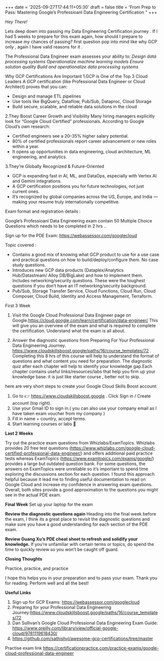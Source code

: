 +++
date = '2025-09-27T17:44:11+05:30'
draft = false
title = 'From Prep to Pass: Mastering Google’s Professioanl Data Engineering Certification "
+++

_Hey There!_

Lets deep down into passing my Data Engineering Certification journey .
If I had 5 weeks to prepare for this exam again, how should I prepare to increase my chances of passing?
first question pop into mind like why GCP only , again I have valid reasons for it .

The Professional Data Engineer exam assesses your ability to:
_Design data processing systems_
_Operationalize machine learning models_
_Ensure solution quality
_Build and operationalize data processing systems__

Why GCP Certifications Are Important
1.GCP is One of the Top 3 Cloud Leaders
A GCP certification (like Professional Data Engineer or Cloud Architect) proves that you can:
* Design and manage ETL pipelines
* Use tools like BigQuery, Dataflow, Pub/Sub, Dataproc, Cloud Storage
* Build secure, scalable, and reliable data solutions in the cloud

2.They Boost Career Growth and Visibility
Many hiring managers explicitly look for “Google Cloud Certified” professionals.
According to Google Cloud’s own research:
* Certified engineers see a 20–35% higher salary potential.
* 80% of certified professionals report career advancement or new roles within a year.
* It opens up opportunities in data engineering, cloud architecture, ML engineering, and analytics.

3.They’re Globally Recognized & Future-Oriented
* GCP is expanding fast in AI, ML, and DataOps, especially with Vertex AI and Gemini integrations.
* A GCP certification positions you for future technologies, not just current ones.
* It’s recognized by global companies across the US, Europe, and India — making your resume truly internationally competitive.

Exam format and registration details :

Google’s Professioanl Data Engineering exam contain 50 Multiple Choice Questions which needs to be completed in 2 hrs ..

Sign up for the PDE Exam: https://webassessor.com/googlecloud

Topic covered :

* Contains a good mix of knowing what GCP product to use for a use case and practical questions on how to build/deploy/configure them.
No case study questions.
* Introduces new GCP data products (Dataplex/Analytics Hub/Datastream/ Alloy DB/BigLake) and how to implement them.
Includes networking/security questions. These were the toughest questions if you don’t have an IT networking/security background.
*  Pub/Sub, Storage Transfer Service, Cloud Functions, Cloud Run, Cloud Composer, Cloud Build, Identity and Access Management, Terraform.

First 3 Week

1) Visit the Google Cloud Professional Data Engineer page on Google.https://cloud.google.com/learn/certification/data-engineer/
This will give you an overview of the exam and what is required to complete the certification. Understand what the exam is all 
about.

2) Answer the diagnostic questions from Preparing For Your Professional Data Engineering Journey.
https://www.cloudskillsboost.google/paths/16/course_templates/72 . Completing this 8 hrs of this course will help to understand the format of questions and what content you need for preparation. 
The diagnostic quiz after each chapter will help to identify your knowledge gap.Each chapter contains useful links/resources/labs that help you firm up your knowledge base.
it is just like starter course , better not to skip.

here are very short steps to create your Google Cloud Skills Boost account:
1) Go to 👉 https://www.cloudskillsboost.google . Click Sign in / Create account (top right).
2) Use your Gmail ID to sign in.( you can also use your company email as I have taken exam voucher from my company )
3) Fill in name + country, accept terms. 
4) Start learning courses or labs 🚀


**Last 2 Weeks**

Try out the practice exam questions from Whizlabs/ExamTopics.
Whizlabs provides 20 free test questions (https://www.whizlabs.com/google-cloud-certified-professional-data-engineer/) 
and offers additional paid practice tests whereas ExamTopics (https://www.examtopics.com/exams/google/)  provides a
large but outdated question bank. For some questions, the answers on ExamTopics were unreliable so it’s important to spend 
time exploring the discussions section for each question. I found this approach helpful because it lead me to finding useful documentation to read on Google
Cloud and increase my confidence in answering exam questions. Overall, both sites provide a good approximation to the questions you might see in the actual PDE exam.


**Final Week**
Set up your laptop for the exam

**Review the diagnostic questions again**
Heading into the final week before the exam, I think its a great place to revisit the diagnostic questions and make 
sure you have a good understanding for each section of the PDE exam.

**Review Guang Xu’s PDE cheat sheet to refresh and solidify your knowledge.**
If you’re unfamiliar with certain terms or topics, do spend the time to quickly review so you won’t be caught off guard.

**Closing Thoughts**

Practice, practice, and practice

I hope this helps you in your preparation and to pass your exam. Thank you for reading. 
Perform well and all the best!

**Useful Links** 

1) Sign up for GCP Exams: https://webassessor.com/googlecloud
2) Preparing for your Professional Data Engineering Journey:https://www.cloudskillsboost.google/paths/16/course_templates/72 
3) Dan Sullivan’s Google Cloud Professional Data Engineering Exam Guide: https://www.oreilly.com/library/view/official-google-cloud/9781119618430/
4) https://github.com/sathishvj/awesome-gcp-certifications/tree/master

Practise exam link
https://certificationpractice.com/practice-exams/google-cloud-professional-data-engineer